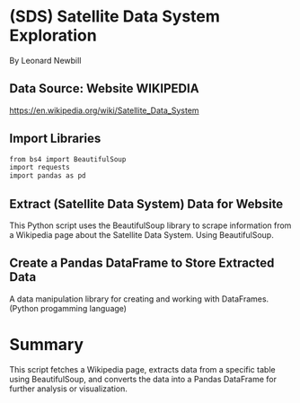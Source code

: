 # (SDS) Satellite Data System Exploration 
By Leonard Newbill

## Data Source: Website WIKIPEDIA
https://en.wikipedia.org/wiki/Satellite_Data_System

## Import Libraries
```bash
from bs4 import BeautifulSoup
import requests
import pandas as pd
```

## Extract (Satellite Data System) Data for Website
This Python script uses the BeautifulSoup library to scrape information from a Wikipedia page about the Satellite Data System.
Using BeautifulSoup.

## Create a Pandas DataFrame to Store Extracted Data
A data manipulation library for creating and working with DataFrames. (Python progamming language)

# Summary
This script fetches a Wikipedia page, extracts data from a specific table using BeautifulSoup, and converts the data into a Pandas DataFrame for further analysis or visualization.

